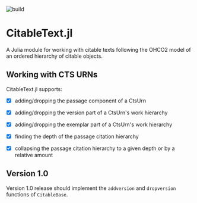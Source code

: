 ![build](https://github.com/cite-architecture/CitableText.jl/actions/workflows/Documentation.yml/badge.svg)


# CitableText.jl

A Julia module for working with citable texts following the OHCO2 model of an ordered hierarchy of citable objects.

##  Working with CTS URNs

CitableText.jl supports:


- [x] adding/dropping the passage component of a CtsUrn
- [x] adding/dropping the version part of a CtsUrn's work hierarchy
- [x] adding/dropping the exemplar part of a CtsUrn's work hierarchy
- [x] finding the depth of the passage citation hierarchy
- [x] collapsing the passage citation hierarchy to a given depth or by a relative amount


## Version 1.0

Version 1.0 release should implement the `addversion` and `dropversion` functions of `CitableBase`.

